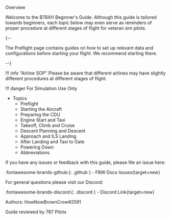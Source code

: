 Overview

Welcome to the B78XH Beginner's Guide. Although this guide is tailored towards beginners, each topic below may even serve as reminders of proper procedure at different stages of flight for veteran sim pilots.

<!-- Each page was reviewed by a 787 type rated pilot and provides accurate information to aircraft operation. -->

{--

The Preflight page contains guides on how to set up relevant data and configurations before starting your flight. We recommend starting there.

--}

!!! info "Airline SOP" Please be aware that different airlines may have slightly different procedures at different stages of flight.

!!! danger For Simulation Use Only

- Topics
    - Preflight
    - Starting the Aircraft
    - Preparing the CDU
    - Engine Start and Taxi
    - Takeoff, Climb and Cruise
    - Descent Planning and Descent
    - Approach and ILS Landing
    - After Landing and Taxi to Gate
    - Powering Down
    - Abbreviations

If you have any issues or feedback with this guide, please file an issue here:

:fontawesome-brands-github:{: .github } - FBW Docs Issues{target=new}

For general questions please visit our Discord:

:fontawesome-brands-discord:{: .discord } - Discord Link{target=new}

Authors: HowNowBrownCrow#2591

Guide reviewed by 787 Pilots